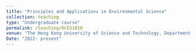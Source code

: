 ```yaml
---
title: "Principles and Applications in Environmental Science"
collection: teaching
type: "Undergraduate course"
permalink: /teaching/OCES1010
venue: "The Hong Kong University of Science and Technology, Department of Ocean Science"
Date: "2022- present"
---
```


